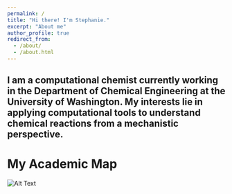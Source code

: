 ```yaml
---
permalink: /
title: "Hi there! I'm Stephanie."
excerpt: "About me"
author_profile: true
redirect_from: 
  - /about/
  - /about.html
---
```


I am a computational chemist currently working in the Department of Chemical Engineering at the University of Washington. My interests lie in applying computational tools to understand chemical reactions from a mechanistic perspective. 
---

My Academic Map
======
![Alt Text](/jobmap/job_map_animated_v1.gif)
